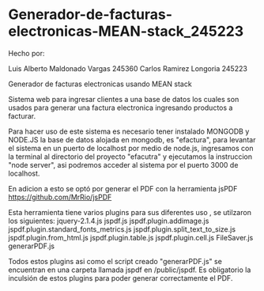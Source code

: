# Generador-de-facturas-electronicas-MEAN-stack_245223

Hecho por:

Luis Alberto Maldonado Vargas 245360
Carlos Ramirez Longoria 245223


Generador de facturas electronicas usando MEAN stack

Sistema web para ingresar clientes a una base de datos los cuales son usados para generar una factura electronica
ingresando productos a facturar.

Para hacer uso de este sistema es necesario tener instalado MONGODB y NODE.JS
la base de datos alojada en mongodb, es "efactura", para levantar el sistema en un puerto de localhost por medio de node.js,
ingresamos con la terminal al directorio del proyecto "efacutra" y ejecutamos la instruccion "node server", asi podremos acceder
al sistema por el puerto 3000 de localhost.

En adicion a esto se optó por generar el PDF con la herramienta jsPDF https://github.com/MrRio/jsPDF

Esta herramienta tiene varios plugins para sus diferentes uso , se utilzaron los siguientes:
jquery-2.1.4.js
jspdf.js
jspdf.plugin.addimage.js
jspdf.plugin.standard_fonts_metrics.js 
jspdf.plugin.split_text_to_size.js   
jspdf.plugin.from_html.js
jspdf.plugin.table.js
jspdf.plugin.cell.js
FileSaver.js
generarPDF.js

Todos estos plugins asi como  el script creado "generarPDF.js" se encuentran en una carpeta llamada jspdf en /public/jspdf. Es obligatorio la inculsión de estos plugins para poder generar correctamente el PDF.

